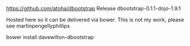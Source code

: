 https://github.com/atoha/dbootstrap
Release dbootstrap-0.1.1-dojo-1.9.1

Hosted here so it can be delivered via bower. This is not my work, please see martinpengellyphillips

bower install davewilton-dbootstrap

